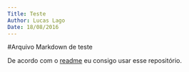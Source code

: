 ```yaml
---
Title: Teste
Author: Lucas Lago
Date: 18/08/2016
---
```


#Arquivo Markdown de teste

De acordo com o [readme](https://github.com/lagolucas/public_docs/blob/master/README.md) eu consigo usar esse repositório.
